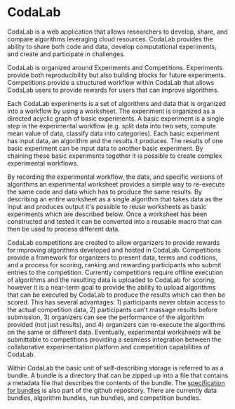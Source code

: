 CodaLab
=======

CodaLab is a web application that allows researchers to develop, share, and compare algorithms leveraging cloud resources. CodaLab provides the ability to share both code and data, develop computational experiments, and create and participate in challenges. 

CodaLab is organized around Experiments and Competitions. Experiments provide both reproducibility but also building blocks for future experiments. Competitions provide a structured workflow within CodaLab that allows CodaLab users to provide rewards for users that can improve algorithms. 

Each CodaLab experiments is a set of algorithms and data that is organized into a workflow by using a worksheet. The experiment is organized as a directed acyclic graph of basic experiments. A basic experiment is a single step in the experimental workflow (e.g. split data into two sets, compute mean value of data, classify data into categories). Each basic experiment has input data, an algorithm and the results it produces. The results of one basic experiment can be input data to another basic experiment. By chaining these basic experiments together it is possible to create complex experimental workflows.

By recording the experimental workflow, the data, and specific versions of algorithms an experimental worksheet provides a simple way to re-execute the same code and data which has to produce the same results. By describing an entire worksheet as a single algorithm that takes data as the input and produces output it's possible to reuse worksheets as basic experiments which are described below. Once a worksheet has been constructed and tested it can be converted into a reusable macro that can then be used to process different data.

CodaLab competitions are created to allow organizers to provide rewards for improving algorithms developed and hosted in CodaLab. Competitions provide a framework for organizers to present data, terms and coditions, and a process for scoring, ranking and rewarding participants who submit entries to the competition. Currently competitions require offline execution of algorithms and the resulting data is uploaded to CodaLab for scoring, however it is a near-term goal to provide the ability to upload algorithms that can be executed by CodaLab to produce the results which can then be scored. This has several advantages: 1) participants never obtain access to the actual competition data, 2) participants can't massage results before submission, 3) organizers can see the performance of the algorithm provided (not just results), and 4) organizers can re-execute the algorithms on the same or different data. Eventually, experimental worksheets will be submittable to competitions providing a seamless integration between the collaborative experimentation platform and competition capabilities of CodaLab.

Within CodaLab the basic unit of self-describing storage is referred to as a bundle. A bundle is a directory that can be zipped up into a file that contains a metadata file that describes the contents of the bundle. The [specification for bundles](SPECIFICATION.md) is also part of the github repository. There are currently data bundles, algorithm bundles, run bundles, and competition bundles.